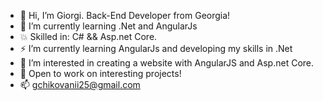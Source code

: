 - 👋 Hi, I’m Giorgi. Back-End Developer from Georgia!
- 🌱 I’m currently learning .Net and AngularJs
- 💥 Skilled in: C# && Asp.net Core.
- ⚡ I’m currently learning AngularJs and developing my skills in .Net
- 👀 I’m interested in creating a website with AngularJS and Asp.net Core.
- 💯 Open to work on interesting projects!
- 📫 gchikovanii25@gmail.com

